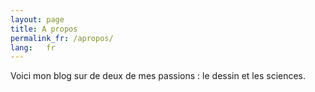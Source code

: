 ```yaml
---
layout: page
title: A propos
permalink_fr: /apropos/
lang:	fr
---
```


Voici mon blog sur de deux de mes passions : le dessin et les sciences.

<!-- You can find the source code for Minima at GitHub:
[jekyll][jekyll-organization] /
[minima](https://github.com/jekyll/minima)

You can find the source code for Jekyll at GitHub:
[jekyll][jekyll-organization] /
[jekyll](https://github.com/jekyll/jekyll)


[jekyll-organization]: https://github.com/jekyll -->
